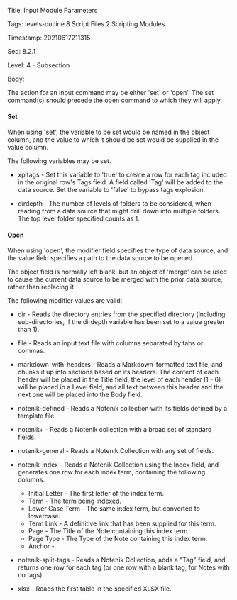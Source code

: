 Title:  Input Module Parameters

Tags:   levels-outline.8 Script Files.2 Scripting Modules

Timestamp: 20210617211315

Seq:    8.2.1

Level:  4 - Subsection

Body: 

The action for an input command may be either 'set' or 'open'. The set command(s) should precede the open command to which they will apply. 

#### Set

When using 'set', the variable to be set would be named in the object column, and the value to which it should be set would be supplied in the value column. 

The following variables may be set.

* xpltags - Set this variable to 'true' to create a row for each tag included in the original row's Tags field. A field called 'Tag' will be added to the data source. Set the variable to 'false' to bypass tags explosion. 

* dirdepth - The number of levels of folders to be considered, when reading from a data source that might drill down into multiple folders. The top level folder specified counts as 1. 

#### Open

When using 'open', the modifier field specifies the type of data source, and the value field specifies a path to the data source to be opened. 

The object field is normally left blank, but an object of 'merge' can be used to cause the current data source to be merged with the prior data source, rather than replacing it. 

The following modifier values are valid:

* dir - Reads the directory entries from the specified directory (including sub-directories, if the dirdepth variable has been set to a value greater than 1).

* file - Reads an input text file with columns separated by tabs or commas. 

* markdown-with-headers - Reads a Markdown-formatted text file, and chunks it up into sections based on its headers. The content of each header will be placed in the Title field, the level of each header (1 - 6) will be placed in a Level field, and all text between this header and the next one will be placed into the Body field.

* notenik-defined - Reads a Notenik collection with its fields defined by a template file. 

* notenik+ - Reads a Notenik collection with a broad set of standard fields. 

* notenik-general - Reads a Notenik Collection with any set of fields. 

* notenik-index - Reads a Notenik Collection using the Index field, and generates one row for each index term, containing the following columns. 

	- Initial Letter - The first letter of the index term. 
	- Term - The term being indexed. 
	- Lower Case Term - The same index term, but converted to lowercase.
	- Term Link - A definitive link that has been supplied for this term. 
	- Page - The Title of the Note containing this index term. 
	- Page Type - The Type of the Note containing this index term. 
	- Anchor - 

* notenik-split-tags - Reads a Notenik Collection, adds a "Tag" field, and returns one row for each tag (or one row with a blank tag, for Notes with no tags). 

* xlsx - Reads the first table in the specified XLSX file. 


